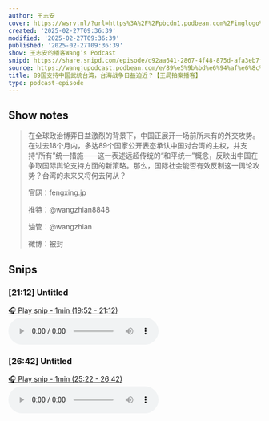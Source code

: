 ```yaml
---
author: 王志安
cover: https://wsrv.nl/?url=https%3A%2F%2Fpbcdn1.podbean.com%2Fimglogo%2Fimage-logo%2F14618240%2F2023080510250115.jpeg&w=200&h=200
created: '2025-02-27T09:36:39'
modified: '2025-02-27T09:36:39'
published: '2025-02-27T09:36:39'
show: 王志安的播客Wang’s Podcast
snipd: https://share.snipd.com/episode/d92aa641-2867-4f48-875d-afa3eb7fc6a5
source: https://wangjupodcast.podbean.com/e/89%e5%9b%bd%e6%94%af%e6%8c%81%e4%b8%ad%e5%9b%bd%e6%ad%a6%e7%bb%9f%e5%8f%b0%e6%b9%be%ef%bc%8c%e5%8f%b0%e6%b5%b7%e6%88%98/
title: 89国支持中国武统台湾，台海战争日益迫近？【王局拍案播客】
type: podcast-episode
---
```



## Show notes
> 在全球政治博弈日益激烈的背景下，中国正展开一场前所未有的外交攻势。在过去18个月内，多达89个国家公开表态承认中国对台湾的主权，并支持“所有”统一措施——这一表述远超传统的“和平统一”概念，反映出中国在争取国际舆论支持方面的新策略。那么，国际社会能否有效反制这一舆论攻势？台湾的未来又将何去何从？
> 
> 官网：fengxing.jp
> 
> 推特：@wangzhian8848
> 
> 油管：@wangzhian
> 
> 微博：被封

## Snips
### [21:12] Untitled
[🎧 Play snip - 1min️ (19:52 - 21:12)](https://share.snipd.com/snip/67b74d4c-06e2-4e4b-98c8-1b3bc71e2575)
<audio controls> <source src="https://mcdn.podbean.com/mf/web/i6det9xui6texgxk/89_8ymrf.mp3#t=19:52,21:12"> </audio>
### [26:42] Untitled
[🎧 Play snip - 1min️ (25:22 - 26:42)](https://share.snipd.com/snip/499589a0-2a2e-43c7-b7a4-42d7e9c72e3d)
<audio controls> <source src="https://mcdn.podbean.com/mf/web/i6det9xui6texgxk/89_8ymrf.mp3#t=25:22,26:42"> </audio>
